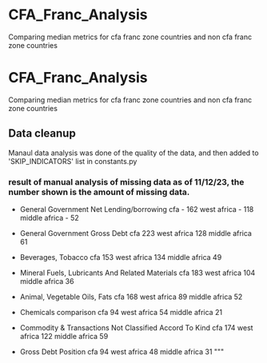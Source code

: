 # CFA_Franc_Analysis
Comparing median metrics for cfa franc zone countries and non cfa franc zone countries

# CFA_Franc_Analysis
Comparing median metrics for cfa franc zone countries and non cfa franc zone countries

## Data cleanup
Manaul data analysis was done of the quality of the data, and then added to 'SKIP_INDICATORS' list in constants.py
### result of manual analysis of missing data as of 11/12/23, the number shown is the amount of missing data. 
- General Government Net Lending/borrowing
	cfa - 162
	west africa - 118
	middle africa - 52 
 
- General Government Gross Debt 
	cfa 223
	west africa 128
	middle africa 61
 
- Beverages, Tobacco 
	cfa 153
	west africa 134
	middle africa 49
 
- Mineral Fuels, Lubricants And Related Materials 
	cfa 183
	west africa 104
	middle africa 36

- Animal, Vegetable Oils, Fats
	cfa 168
	west africa 89
	middle africa 52

- Chemicals comparison
	cfa 94
	west africa 54
	middle africa 21

- Commodity & Transactions Not Classified Accord To Kind
	cfa 174
	west africa 122
	middle africa 59

- Gross Debt Position
	cfa 94
	west africa 48
	middle africa 31 
"""
